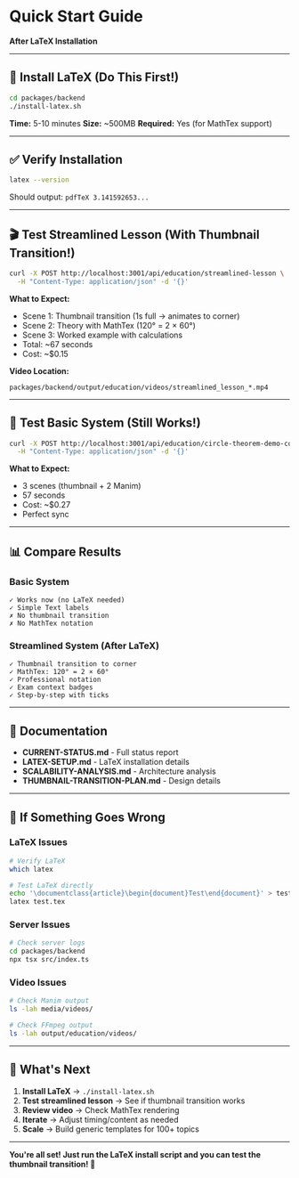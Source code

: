 # Quick Start Guide
**After LaTeX Installation**

---

## 🚀 Install LaTeX (Do This First!)

```bash
cd packages/backend
./install-latex.sh
```

**Time:** 5-10 minutes
**Size:** ~500MB
**Required:** Yes (for MathTex support)

---

## ✅ Verify Installation

```bash
latex --version
```

Should output: `pdfTeX 3.141592653...`

---

## 🎬 Test Streamlined Lesson (With Thumbnail Transition!)

```bash
curl -X POST http://localhost:3001/api/education/streamlined-lesson \
  -H "Content-Type: application/json" -d '{}'
```

**What to Expect:**
- Scene 1: Thumbnail transition (1s full → animates to corner)
- Scene 2: Theory with MathTex (120° = 2 × 60°)
- Scene 3: Worked example with calculations
- Total: ~67 seconds
- Cost: ~$0.15

**Video Location:**
```
packages/backend/output/education/videos/streamlined_lesson_*.mp4
```

---

## 🎥 Test Basic System (Still Works!)

```bash
curl -X POST http://localhost:3001/api/education/circle-theorem-demo-complete \
  -H "Content-Type: application/json" -d '{}'
```

**What to Expect:**
- 3 scenes (thumbnail + 2 Manim)
- 57 seconds
- Cost: ~$0.27
- Perfect sync

---

## 📊 Compare Results

### Basic System
```
✓ Works now (no LaTeX needed)
✓ Simple Text labels
✗ No thumbnail transition
✗ No MathTex notation
```

### Streamlined System (After LaTeX)
```
✓ Thumbnail transition to corner
✓ MathTex: 120° = 2 × 60°
✓ Professional notation
✓ Exam context badges
✓ Step-by-step with ticks
```

---

## 📖 Documentation

- **CURRENT-STATUS.md** - Full status report
- **LATEX-SETUP.md** - LaTeX installation details
- **SCALABILITY-ANALYSIS.md** - Architecture analysis
- **THUMBNAIL-TRANSITION-PLAN.md** - Design details

---

## 🔧 If Something Goes Wrong

### LaTeX Issues
```bash
# Verify LaTeX
which latex

# Test LaTeX directly
echo '\documentclass{article}\begin{document}Test\end{document}' > test.tex
latex test.tex
```

### Server Issues
```bash
# Check server logs
cd packages/backend
npx tsx src/index.ts
```

### Video Issues
```bash
# Check Manim output
ls -lah media/videos/

# Check FFmpeg output
ls -lah output/education/videos/
```

---

## 🎯 What's Next

1. **Install LaTeX** → `./install-latex.sh`
2. **Test streamlined lesson** → See if thumbnail transition works
3. **Review video** → Check MathTex rendering
4. **Iterate** → Adjust timing/content as needed
5. **Scale** → Build generic templates for 100+ topics

---

**You're all set! Just run the LaTeX install script and you can test the thumbnail transition! 🚀**

